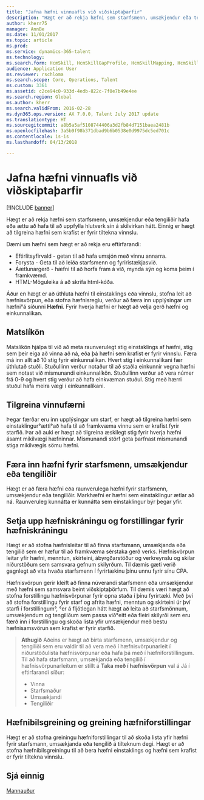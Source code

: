 ```yaml
---
title: "Jafna hæfni vinnuafls við viðskiptaþarfir"
description: "Hægt er að rekja hæfni sem starfsmenn, umsækjendur eða tengiliðir hafa eða ættu að hafa til að uppfylla hlutverk sín á skilvirkan hátt. Einnig er hægt að tilgreina hæfni sem krafist er fyrir tiltekna vinnslu."
author: kherr75
manager: AnnBe
ms.date: 11/01/2017
ms.topic: article
ms.prod: 
ms.service: dynamics-365-talent
ms.technology: 
ms.search.form: HcmSkill, HcmSkillGapProfile, HcmSkillMapping, HcmSkillType
audience: Application User
ms.reviewer: rschloma
ms.search.scope: Core, Operations, Talent
ms.custom: 3361
ms.assetid: c2ce94c0-933d-4edb-822c-7f0e7b49e4ee
ms.search.region: Global
ms.author: kherr
ms.search.validFrom: 2016-02-28
ms.dyn365.ops.version: AX 7.0.0, Talent July 2017 update
ms.translationtype: HT
ms.sourcegitcommit: a8b5a5af5108744406a3d2fb84d7151baea2481b
ms.openlocfilehash: 3a5b9f98b371dbad9b6b0538e0d9975dc5ed701c
ms.contentlocale: is-is
ms.lasthandoff: 04/13/2018

---
```


# <a name="align-workforce-skills-with-business-needs"></a>Jafna hæfni vinnuafls við viðskiptaþarfir

[!INCLUDE [banner](includes/banner.md)]

Hægt er að rekja hæfni sem starfsmenn, umsækjendur eða tengiliðir hafa eða ættu að hafa til að uppfylla hlutverk sín á skilvirkan hátt. Einnig er hægt að tilgreina hæfni sem krafist er fyrir tiltekna vinnslu.

Dæmi um hæfni sem hægt er að rekja eru eftirfarandi:
-   Eftirlitsyfirvald - getan til að hafa umsjón með vinnu annarra.
-   Forysta - Geta til að leiða starfsmenn og fyriristækjasvið.
-   Áætlunargerð - hæfni til að horfa fram á við, mynda sýn og koma þeim í framkvæmd.
-   HTML-Möguleika á að skrifa html-kóða.

Áður en hægt er að úthluta hæfni til einstaklings eða vinnslu, stofna leit að hæfnisvörpun, eða stofna hæfnisreglu, verður að færa inn upplýsingar um hæfni°á síðunni **Hæfni**. Fyrir hverja hæfni er hægt að velja gerð hæfni og einkunnalíkan.

## <a name="rating-models"></a>Matslíkön
Matslíkön hjálpa til við að meta raunverulegt stig einstaklings af hæfni, stig sem þeir eiga að vinna að ná, eða þá hæfni sem krafist er fyrir vinnslu. Færa má inn allt að 10 stig fyrir einkunnalíkan.  Hvert stig í einkunnalíkani fær úthlutað stuðli.  Stuðullinn verður notaður til að staðla einkunnir vegna hæfni sem notast við mismunandi einkunnalíkön.  Stuðullinn verður að vera númer frá 0-9 og hvert stig verður að hafa einkvæman stuðul.  Stig með hærri stuðul hafa meira vægi í einkunnalíkani.

## <a name="specify-job-skills"></a>Tilgreina vinnufærni
Þegar færðar eru inn upplýsingar um starf, er hægt að tilgreina hæfni sem einstaklingur°ætti°að hafa til að framkvæma vinnu sem er krafist fyrir starfið.  Þar að auki er hægt að tilgreina æskilegt stig fyrir hverja hæfni ásamt mikilvægi hæfninnar. Mismunandi störf geta þarfnast mismunandi stiga mikilvægis sömu hæfni.

## <a name="enter-skills-for-workers-applicants-or-contacts"></a>Færa inn hæfni fyrir starfsmenn, umsækjendur eða tengiliðir
Hægt er að færa hæfni eða raunverulega hæfni fyrir starfsmenn, umsækjendur eða tengiliðir. Markhæfni er hæfni sem einstaklingur ætlar að ná. Raunveruleg kunnátta er kunnátta sem einstaklingur býr þegar yfir.

## <a name="skill-mapping-and-skill-mapping-profiles"></a> Setja upp hæfniskráningu og forstillingar fyrir hæfniskráningu
Hægt er að stofna hæfnisleitar til að finna starfsmann, umsækjanda eða tengilið sem er hæfur til að framkvæma sérstaka gerð verks. Hæfnisvörpun leitar yfir hæfni, menntun, skírteini, ábyrgðarstöður og verkreynslu og skilar niðurstöðum sem samsvara gefnum skilyrðum.  Til dæmis gæti verið gagnlegt að vita hvaða starfsmenn í fyrirtækinu þínu unnu fyrir sínu CPA.

Hæfnisvörpun gerir kleift að finna núverandi starfsmenn eða umsækjendur með hæfni sem samsvara beint viðskiptaþörfum.  Til dæmis væri hægt að stofna forstillingu hæfnisvörpunar fyrir opna staða í þínu fyrirtæki. Með því að stofna forstillingu fyrir starf og afrita hæfni, menntun og skírteini úr því starfi í forstillingum°, °er á fljótlegan hátt hægt að leita að starfsmönnum, umsækjendum og tengiliðum sem passa við°eitt eða fleiri skilyrði sem eru færð inn í forstillingu og skoða lista yfir umsækjendur með bestu hæfnisamsvörun sem krafist er fyrir starfið.

> **Athugið** Aðeins er hægt að birta starfsmenn, umsækjendur og tengiliði sem eru valdir til að vera með í hæfnisvörpunarleit í niðurstöðulista hæfnisvörpunar eða hafa þá með í hæfniforstillingum. Til að hafa starfsmann, umsækjanda eða tengilið í hæfnisvörpunarleitum er stillt á **Taka með í hæfnisvörpun** val á Já í eftirfarandi síður:
> 
> + Vinna
> + Starfsmaður
> + Umsækjandi
> + Tengiliðir

## <a name="skill-gap-analysis-and-skill-profile-analysis"></a>Hæfnibilsgreining og greining hæfniforstillingar
Hægt er að stofna greiningu hæfniforstillingar til að skoða lista yfir hæfni fyrir starfsmann, umsækjanda eða tengilið á tilteknum degi. Hægt er að stofna hæfnibilsgreiningu til að bera hæfni einstaklings og hæfni sem krafist er fyrir tiltekna vinnslu.  



<a name="see-also"></a>Sjá einnig
--------

[Mannauður](index.md)




